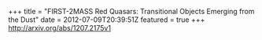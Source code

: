 +++
title = "FIRST-2MASS Red Quasars: Transitional Objects Emerging from the Dust"
date = 2012-07-09T20:39:51Z
featured = true
+++
http://arxiv.org/abs/1207.2175v1